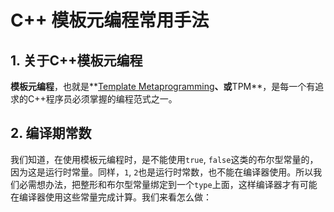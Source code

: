 # C++ 模板元编程常用手法

## 1. 关于C++模板元编程

**模板元编程**，也就是**[Template Metaprogramming](https://en.wikipedia.org/wiki/Template_metaprogramming)**、或**TPM**，是每一个有追求的C++程序员必须掌握的编程范式之一。

## 2. 编译期常数

我们知道，在使用模板元编程时，是不能使用`true`, `false`这类的布尔型常量的，因为这是运行时常量。同样，`1`, `2`也是运行时常数，也不能在编译器使用。所以我们必需想办法，把整形和布尔型常量绑定到一个`type`上面，这样编译器才有可能在编译器使用这些常量完成计算。我们来看怎么做：